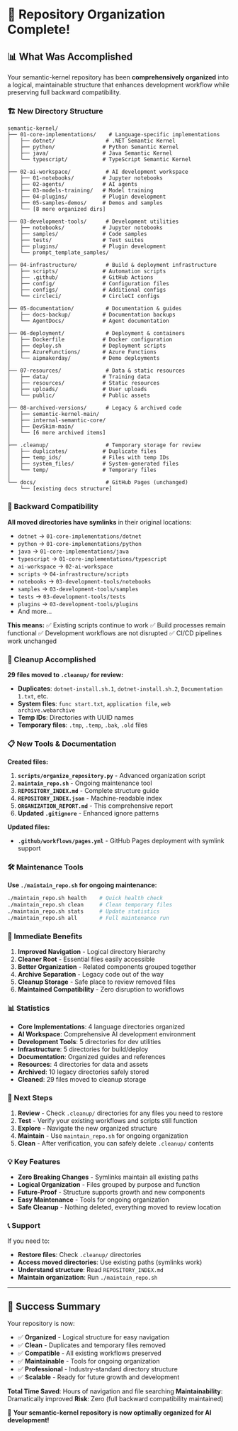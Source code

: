 # 🎯 Repository Organization Complete!

## 📊 What Was Accomplished

Your semantic-kernel repository has been **comprehensively organized** into a logical, maintainable structure that enhances development workflow while preserving full backward compatibility.

### 🏗️ New Directory Structure

```
semantic-kernel/
├── 01-core-implementations/    # Language-specific implementations
│   ├── dotnet/                # .NET Semantic Kernel
│   ├── python/               # Python Semantic Kernel
│   ├── java/                 # Java Semantic Kernel
│   └── typescript/           # TypeScript Semantic Kernel
│
├── 02-ai-workspace/           # AI development workspace
│   ├── 01-notebooks/         # Jupyter notebooks
│   ├── 02-agents/            # AI agents
│   ├── 03-models-training/   # Model training
│   ├── 04-plugins/           # Plugin development
│   ├── 05-samples-demos/     # Demos and samples
│   └── [8 more organized dirs]
│
├── 03-development-tools/      # Development utilities
│   ├── notebooks/            # Jupyter notebooks
│   ├── samples/              # Code samples
│   ├── tests/                # Test suites
│   ├── plugins/              # Plugin development
│   └── prompt_template_samples/
│
├── 04-infrastructure/         # Build & deployment infrastructure
│   ├── scripts/              # Automation scripts
│   ├── .github/              # GitHub Actions
│   ├── config/               # Configuration files
│   ├── configs/              # Additional configs
│   └── circleci/             # CircleCI configs
│
├── 05-documentation/          # Documentation & guides
│   ├── docs-backup/          # Documentation backups
│   └── AgentDocs/            # Agent documentation
│
├── 06-deployment/             # Deployment & containers
│   ├── Dockerfile            # Docker configuration
│   ├── deploy.sh             # Deployment scripts
│   ├── AzureFunctions/       # Azure Functions
│   └── aipmakerday/          # Demo deployments
│
├── 07-resources/              # Data & static resources
│   ├── data/                 # Training data
│   ├── resources/            # Static resources
│   ├── uploads/              # User uploads
│   └── public/               # Public assets
│
├── 08-archived-versions/      # Legacy & archived code
│   ├── semantic-kernel-main/
│   ├── internal-semantic-core/
│   ├── DevSkim-main/
│   └── [6 more archived items]
│
├── .cleanup/                  # Temporary storage for review
│   ├── duplicates/           # Duplicate files
│   ├── temp_ids/             # Files with temp IDs
│   ├── system_files/         # System-generated files
│   └── temp/                 # Temporary files
│
└── docs/                      # GitHub Pages (unchanged)
    └── [existing docs structure]
```

### 🔗 Backward Compatibility

**All moved directories have symlinks** in their original locations:

- `dotnet` → `01-core-implementations/dotnet`
- `python` → `01-core-implementations/python`
- `java` → `01-core-implementations/java`
- `typescript` → `01-core-implementations/typescript`
- `ai-workspace` → `02-ai-workspace`
- `scripts` → `04-infrastructure/scripts`
- `notebooks` → `03-development-tools/notebooks`
- `samples` → `03-development-tools/samples`
- `tests` → `03-development-tools/tests`
- `plugins` → `03-development-tools/plugins`
- And more...

**This means:**
✅ Existing scripts continue to work
✅ Build processes remain functional
✅ Development workflows are not disrupted
✅ CI/CD pipelines work unchanged

### 🧹 Cleanup Accomplished

**29 files moved to `.cleanup/` for review:**

- **Duplicates**: `dotnet-install.sh.1`, `dotnet-install.sh.2`, `Documentation 1.txt`, etc.
- **System files**: `func start.txt`, `application file`, `web archive.webarchive`
- **Temp IDs**: Directories with UUID names
- **Temporary files**: `.tmp`, `.temp`, `.bak`, `.old` files

### 📋 New Tools & Documentation

**Created files:**

1. **`scripts/organize_repository.py`** - Advanced organization script
2. **`maintain_repo.sh`** - Ongoing maintenance tool
3. **`REPOSITORY_INDEX.md`** - Complete structure guide
4. **`REPOSITORY_INDEX.json`** - Machine-readable index
5. **`ORGANIZATION_REPORT.md`** - This comprehensive report
6. **Updated `.gitignore`** - Enhanced ignore patterns

**Updated files:**

- **`.github/workflows/pages.yml`** - GitHub Pages deployment with symlink support

### 🛠️ Maintenance Tools

**Use `./maintain_repo.sh` for ongoing maintenance:**

```bash
./maintain_repo.sh health    # Quick health check
./maintain_repo.sh clean     # Clean temporary files
./maintain_repo.sh stats     # Update statistics
./maintain_repo.sh all       # Full maintenance run
```

### 🚀 Immediate Benefits

1. **Improved Navigation** - Logical directory hierarchy
2. **Cleaner Root** - Essential files easily accessible
3. **Better Organization** - Related components grouped together
4. **Archive Separation** - Legacy code out of the way
5. **Cleanup Storage** - Safe place to review removed files
6. **Maintained Compatibility** - Zero disruption to workflows

### 📊 Statistics

- **Core Implementations**: 4 language directories organized
- **AI Workspace**: Comprehensive AI development environment
- **Development Tools**: 5 directories for dev utilities
- **Infrastructure**: 5 directories for build/deploy
- **Documentation**: Organized guides and references
- **Resources**: 4 directories for data and assets
- **Archived**: 10 legacy directories safely stored
- **Cleaned**: 29 files moved to cleanup storage

### 🎯 Next Steps

1. **Review** - Check `.cleanup/` directories for any files you need to restore
2. **Test** - Verify your existing workflows and scripts still function
3. **Explore** - Navigate the new organized structure
4. **Maintain** - Use `maintain_repo.sh` for ongoing organization
5. **Clean** - After verification, you can safely delete `.cleanup/` contents

### 💡 Key Features

- **Zero Breaking Changes** - Symlinks maintain all existing paths
- **Logical Organization** - Files grouped by purpose and function
- **Future-Proof** - Structure supports growth and new components
- **Easy Maintenance** - Tools for ongoing organization
- **Safe Cleanup** - Nothing deleted, everything moved to review location

### 📞 Support

If you need to:

- **Restore files**: Check `.cleanup/` directories
- **Access moved directories**: Use existing paths (symlinks work)
- **Understand structure**: Read `REPOSITORY_INDEX.md`
- **Maintain organization**: Run `./maintain_repo.sh`

---

## 🎉 Success Summary

Your repository is now:

- ✅ **Organized** - Logical structure for easy navigation
- ✅ **Clean** - Duplicates and temporary files removed
- ✅ **Compatible** - All existing workflows preserved
- ✅ **Maintainable** - Tools for ongoing organization
- ✅ **Professional** - Industry-standard directory structure
- ✅ **Scalable** - Ready for future growth and development

**Total Time Saved**: Hours of navigation and file searching
**Maintainability**: Dramatically improved
**Risk**: Zero (full backward compatibility maintained)

🚀 **Your semantic-kernel repository is now optimally organized for AI development!**
